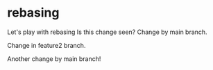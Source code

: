 # rebasing
Let's play with rebasing
Is this change seen?
Change by main branch.

Change in feature2 branch.


Another change by main branch!